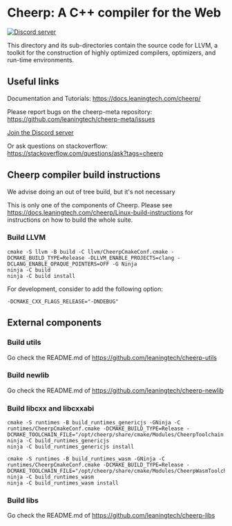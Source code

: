 Cheerp: A C++ compiler for the Web
==================================

[![Discord server](https://img.shields.io/discord/988743885121548329?color=%235865F2&logo=discord&logoColor=%23fff)][discord-invite]

This directory and its sub-directories contain the source code for LLVM,
a toolkit for the construction of highly optimized compilers,
optimizers, and run-time environments.

Useful links
------------

Documentation and Tutorials:
https://docs.leaningtech.com/cheerp/

Please report bugs on the cheerp-meta repository:
https://github.com/leaningtech/cheerp-meta/issues

[Join the Discord server][discord-invite]

Or ask questions on stackoverflow:
https://stackoverflow.com/questions/ask?tags=cheerp

Cheerp compiler build instructions
----------------------------------

We advise doing an out of tree build, but it's not necessary

This is only one of the components of Cheerp. Please see https://docs.leaningtech.com/cheerp/Linux-build-instructions for instructions on how to build the whole suite.


### Build LLVM

```
cmake -S llvm -B build -C llvm/CheerpCmakeConf.cmake -DCMAKE_BUILD_TYPE=Release -DLLVM_ENABLE_PROJECTS=clang -DCLANG_ENABLE_OPAQUE_POINTERS=OFF -G Ninja
ninja -C build
ninja -C build install
```
For development, consider to add the following option:
```
-DCMAKE_CXX_FLAGS_RELEASE="-DNDEBUG"
```

## External components

### Build utils

Go check the README.md of https://github.com/leaningtech/cheerp-utils

### Build newlib

Go check the README.md of https://github.com/leaningtech/cheerp-newlib

### Build libcxx and libcxxabi

```
cmake -S runtimes -B build_runtimes_genericjs -GNinja -C runtimes/CheerpCmakeConf.cmake -DCMAKE_BUILD_TYPE=Release -DCMAKE_TOOLCHAIN_FILE="/opt/cheerp/share/cmake/Modules/CheerpToolchain.cmake"
ninja -C build_runtimes_genericjs
ninja -C build_runtimes_genericjs install

cmake -S runtimes -B build_runtimes_wasm -GNinja -C runtimes/CheerpCmakeConf.cmake -DCMAKE_BUILD_TYPE=Release -DCMAKE_TOOLCHAIN_FILE="/opt/cheerp/share/cmake/Modules/CheerpWasmToolchain.cmake"
ninja -C build_runtimes_wasm
ninja -C build_runtimes_wasm install
```

### Build libs

Go check the README.md of https://github.com/leaningtech/cheerp-libs

[discord-invite]: https://discord.gg/3UfTSbWdYy
